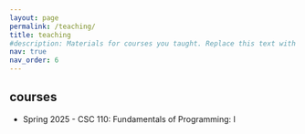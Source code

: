 ```yaml
---
layout: page
permalink: /teaching/
title: teaching
#description: Materials for courses you taught. Replace this text with your description.
nav: true
nav_order: 6
---
```


## courses
- Spring 2025 - CSC 110: Fundamentals of Programming: I

